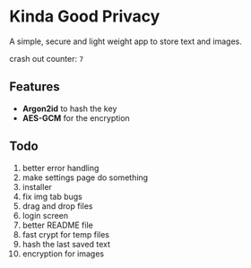 # Kinda Good Privacy
A simple, secure and light weight app to store text and images.

crash out counter: `7`

## Features
- **Argon2id** to hash the key
- **AES-GCM** for the encryption

## Todo
1. better error handling
2. make settings page do something
3. installer
4. fix img tab bugs
5. drag and drop files
6. login screen
7. better README file
8. fast crypt for temp files
9. hash the last saved text
10. encryption for images